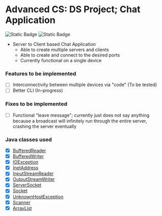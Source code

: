 # Advanced CS: DS Project; Chat Application
![Static Badge](https://img.shields.io/badge/school-Bellarmine_College_Preparatory-blue)
![Static Badge](https://img.shields.io/badge/author-Troy_Vu-orange)
- Server to Client based Chat Application
    - Able to create multiple servers and clients
    - Able to create and connect to the desired ports
    - Currently functional on a single device

### Features to be implemented
- [ ] Interconnectivity between multiple devices via "code" (To be tested)
- [ ] Better CLI (In-progress)

### Fixes to be implemented
- [ ] Functional "leave message"; currently just does not say anything because a broadcast will infinitely run through the entire server, crashing the server eventually


### Java classes used
- [x] [BufferedReader](https://docs.oracle.com/javase/8/docs/api/java/io/BufferedReader.html)
- [x] [BufferedWriter](https://docs.oracle.com/javase/8/docs/api/java/io/BufferedWriter.html)
- [x] [IOException](https://docs.oracle.com/javase/8/docs/api/java/io/IOException.html)
- [x] [InetAddress](https://docs.oracle.com/javase/8/docs/api/java/net/InetAddress.html)
- [x] [InputStreamReader](https://docs.oracle.com/javase/8/docs/api/java/io/InputStreamReader.html)
- [x] [OutputStreamWriter](https://docs.oracle.com/javase/8/docs/api/java/io/OutputStreamWriter.html)
- [x] [ServerSocket](https://docs.oracle.com/javase/8/docs/api/java/net/ServerSocket.html)
- [x] [Socket](https://docs.oracle.com/javase/8/docs/api/java/net/Socket.html)
- [x] [UnknownHostException](https://docs.oracle.com/javase/8/docs/api/java/net/UnknownHostException.html)
- [x] [Scanner](https://docs.oracle.com/javase/8/docs/api/java/util/Scanner.html)
- [x] [ArrayList](https://docs.oracle.com/javase/8/docs/api/java/util/ArrayList.html)